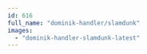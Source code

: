 ```yaml
---
id: 616
full_name: "dominik-handler/slamdunk"
images: 
  - "dominik-handler-slamdunk-latest"
---
```

